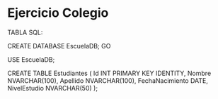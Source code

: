 # Ejercicio Colegio
TABLA SQL:

CREATE DATABASE EscuelaDB;
GO

USE EscuelaDB;

CREATE TABLE Estudiantes (
    Id INT PRIMARY KEY IDENTITY,
    Nombre NVARCHAR(100),
    Apellido NVARCHAR(100),
    FechaNacimiento DATE,
    NivelEstudio NVARCHAR(50)
);
